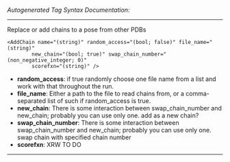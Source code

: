 _Autogenerated Tag Syntax Documentation:_

---
Replace or add chains to a pose from other PDBs

```
<AddChain name="(string)" random_access="(bool; false)" file_name="(string)"
        new_chain="(bool; true)" swap_chain_number="(non_negative_integer; 0)"
        scorefxn="(string)" />
```

-   **random_access**: if true randomly choose one file name from a list and work with that throughout the run.
-   **file_name**: Either a path to the file to read chains from, or a comma-separated list of such if random_access is true.
-   **new_chain**: There is some interaction between swap_chain_number and new_chain; probably you can use only one.  add as a new chain?
-   **swap_chain_number**: There is some interaction between swap_chain_number and new_chain; probably you can use only one.  swap chain with specified chain number
-   **scorefxn**: XRW TO DO

---

